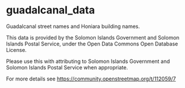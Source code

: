 # guadalcanal_data
Guadalcanal street names and Honiara building names.

This data is provided by the Solomon Islands Government and Solomon Islands Postal Service, under the Open Data Commons Open Database License.

Please use this with attributing to Solomon Islands Government and Solomon Islands Postal Service when appropriate.

For more details see https://community.openstreetmap.org/t/112059/7
